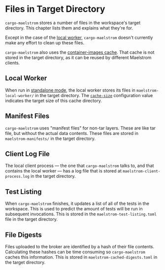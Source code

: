 # Files in Target Directory

`cargo-maelstrom` stores a number of files in the workspace's target directory.
This chapter lists them and explains what they're for.

Except in the case of the [local worker](#local-worker), `cargo-maelstrom`
doesn't currently make any effort to clean up these files.

`cargo-maelstrom` also uses the [container-images
cache](../container-images.html). That cache is not stored in the target
directory, as it can be reused by different Maelstrom clients.

## Local Worker

When run in [standalone mode](../local-worker.md), the local worker stores its
files in `maelstrom-local-worker/` in the target directory. The
[`cache-size`](config.md#cache-size) configuration value indicates the target
size of this cache directory.

## Manifest Files

`cargo-maelstrom` uses "manifest files" for non-tar layers. These are like tar
file, but without the actual data contents. These files are stored in `maelstrom-manifests/` in the target directory.

## Client Log File

The local client process &mdash; the one that `cargo-maelstrom` talks to, and
that contains the local worker &mdash; has a log file that is stored at
`maelstrom-client-process.log` in the target directory.

## Test Listing

When `cargo-maelstrom` finishes, it updates a list of all of the tests in the
workspace. This is used to predict the amount of tests will be run in
subsequent invocations. This is stored in the `maelstrom-test-listing.toml`
file in the target directory.

## File Digests

Files uploaded to the broker are identified by a hash of their file contents.
Calculating these hashes can be time consuming so `cargo-maelstrom` caches this
information. This is stored in `maelstrom-cached-digests.toml` in the target directory.
